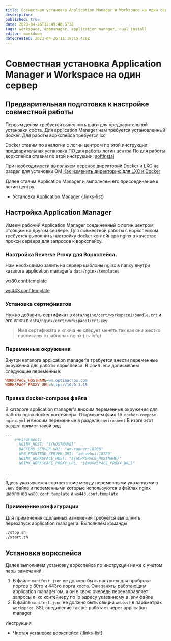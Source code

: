 ```yaml
---
title: Совместная установка Application Manager и Workspace на один сервер
description: 
published: true
date: 2023-04-26T12:49:48.573Z
tags: workspace, appmanager, application manager, dual install
editor: markdown
dateCreated: 2023-04-26T11:19:15.418Z
---
```


# Совместная установка Application Manager и Workspace на один сервер

## Предварительная подготовка к настройке совместной работы

Первым делом требуется выполнить шаги для предварительной установки софта. Для application Manager нам требуется установленный docker. Для работы воркспейса требуется lxc

Docker ставим по аналогии с логин центром по этой инструкции: [предварительная установка ПО для работы логин центра](/ru/login-center/installPackages)
По для работы воркспейса ставим по этой инструкции: [softInstal](/ru/workspace/softInstal)

При необходимости выполняем перенос директорий Docker и LXC на раздел для установки OM [Как изменить директорию для LXC и Docker](/ru/workspace/maintenance/dockerAndLxcChangeDataFolder)

Далее ставим Application Manager и выполняем его присоединение к логин центру.
- [Установка Application Manager](/ru/app_manager/cleanInstallationAm)
{.links-list}


## Настройка Application Manager

Имеем рабочий Application Manager соединенный с логин центром стоящим на другом сервере. Для совместной работы с воркспейсом требуется выполнить настройку docker контейнера nginx в качестве прокси сервера для запросов к воркспейсу.

### Настройка Reverse Proxy для Воркспейса.

Нам необходимо залить на сервер шаблоны nginx в папку внутри каталога application manager'а `data/nginx/templates`

[ws80.conf.template](wsProxyTemplates/ws80template)

[ws443.conf.template](wsProxyTemplates/ws443template)

### Установка сертификатов
Нужно добавить сертификат в `data/nginx/cert/workspace1/bundle.crt` и его ключ в `data/nginx/cert/workspace1/crt.key`

> Имя сертификата и ключа не следует менять так как они жестко прописаны в шаблонах nginx
{.is-info}

### Переменные окружения 

Внутри каталога application manager'а требуется внести переменные окружения для работы воркспейса. В файл .env дописываем следующие переменные:

```ini
WORKSPACE_HOSTNAME=ws.optimacros.com
WORKSPACE_PROXY_URL=http://10.0.3.15
```

### Правка docker-compose файла

В каталоге application manager'а вносим переменные окружения для работы nginx docker контейнера. Открываем файл `10.docker-compose-nginx.yml` и вносим переменные в разделе `environment` В итоге этот раздел примет такой вид


```yaml
...
    environment:
      NGINX_HOST: "${HOSTNAME}"
      BACKEND_SERVER_URI: "am-runner:18788"
      WEB_FRONTEND_SERVER_URI: "am-webui:18789"
      NGINX_WORKSPACE_HOST: "${WORKSPACE_HOSTNAME}"
      NGINX_WORKSPACE_PROXY_URL: "${WORKSPACE_PROXY_URL}"
      
...
```
Здесь указывается соответствие между переменными указанными в `.env` файле и переменными которые используются в файлах nginx шаблонов `ws80.conf.template` и `ws443.conf.template`

### Применение конфигурации

Для применения сделанных изменений требуется выполнить перезапуск application manager'а. Выполняем команды

```bash
./stop.sh
./start.sh
```

## Установка воркспейса

Далее выполняем установку воркспейса по инструкции ниже с учетом пары замечаний. 

1. В файле `manifest.json` не должно быть настроек для проброса портов с 80го и 443го порта хоста. Они заняты работающим application manager'ом, а он в свою очередь перенаправляет запросы к lxc контейнеру по ip адресу указанному в .env файле
2. В файле `manifest.json` не должно быть секции `web`.`ssl` в параметрах `workspace`. SSL соединение так же работает через application manager


Инструкция
- [Чистая установка воркспейса](/ru/workspace/cleaninstallation)
{.links-list}
